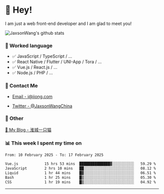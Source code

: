 # 👋 Hey!

I am just a web front-end developer and I am glad to meet you!

![JaxsonWang's github stats](https://github-readme-stats.vercel.app/api?username=JaxsonWang&&show_icons=true&&title_color=1abc9c&&icon_color=1abc9c)


### 📝 Worked language

- ✅ JavaScript / TypeScript / ...
- ✅ React Native / Flutter / UNI-App / Tora / ...
- ✅ Vue.js / React.js / ...
- ✅ Node.js / PHP / ...

### 📮 Contact Me

- [Email - i@iiong.com](mailto:i@iiong.com)

- [Twitter - @JaxsonWangChina](https://twitter.com/JaxsonWangChina)

### 🤪 Other

[📌 My Blog - 淮城一只猫](https://iiong.com)

### 📊 This week I spent my time on

<!--START_SECTION:waka-->

```txt
From: 10 February 2025 - To: 17 February 2025

Vue.js            15 hrs 53 mins  ██████████████▓░░░░░░░░░░   59.29 %
JavaScript        2 hrs 10 mins   ██░░░░░░░░░░░░░░░░░░░░░░░   08.12 %
Liquid            1 hr 44 mins    █▓░░░░░░░░░░░░░░░░░░░░░░░   06.51 %
Bash              1 hr 25 mins    █▒░░░░░░░░░░░░░░░░░░░░░░░   05.30 %
CSS               1 hr 19 mins    █▒░░░░░░░░░░░░░░░░░░░░░░░   04.92 %
```

<!--END_SECTION:waka-->

---
